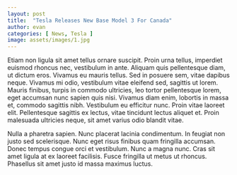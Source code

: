 ```yaml
---
layout: post
title:  "Tesla Releases New Base Model 3 For Canada"
author: evan
categories: [ News, Tesla ]
image: assets/images/1.jpg
---
```

Etiam non ligula sit amet tellus ornare suscipit. Proin urna tellus, imperdiet euismod rhoncus nec, vestibulum in ante. Aliquam quis pellentesque diam, ut dictum eros. Vivamus eu mauris tellus. Sed in posuere sem, vitae dapibus neque. Vivamus mi odio, vestibulum vitae eleifend sed, sagittis ut lorem. Mauris finibus, turpis in commodo ultricies, leo tortor pellentesque lorem, eget accumsan nunc sapien quis nisi. Vivamus diam enim, lobortis in massa et, commodo sagittis nibh. Vestibulum eu efficitur nunc. Proin vitae laoreet elit. Pellentesque sagittis ex lectus, vitae tincidunt lectus aliquet et. Proin malesuada ultricies neque, sit amet varius odio blandit vitae.

Nulla a pharetra sapien. Nunc placerat lacinia condimentum. In feugiat non justo sed scelerisque. Nunc eget risus finibus quam fringilla accumsan. Donec tempus congue orci et vestibulum. Nunc a magna nunc. Cras sit amet ligula at ex laoreet facilisis. Fusce fringilla ut metus ut rhoncus. Phasellus sit amet justo id massa maximus luctus.